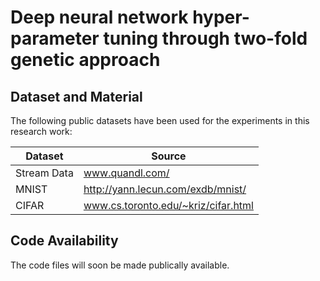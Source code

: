 # Deep neural network hyper-parameter tuning through two-fold genetic approach

## Dataset and Material
The following public datasets have been used for the experiments in this research work:

Dataset  | Source
------------- | -------------
Stream Data  | www.quandl.com/
MNIST  | http://yann.lecun.com/exdb/mnist/
CIFAR  | www.cs.toronto.edu/~kriz/cifar.html

## Code Availability
The code files will soon be made publically available.
